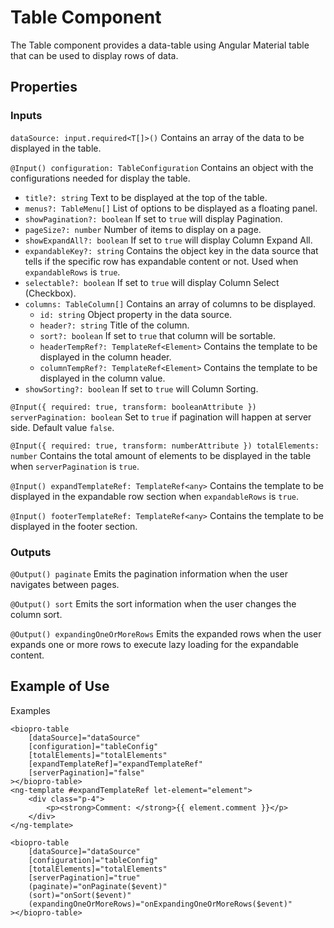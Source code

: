 # Table Component

The Table component provides a data-table using Angular Material table that can be used to display rows of data.

## Properties

### Inputs

`dataSource: input.required<T[]>()` Contains an array of the data to be displayed in the table.

`@Input() configuration: TableConfiguration` Contains an object with the configurations needed for display the table.

-   `title?: string` Text to be displayed at the top of the table.
-   `menus?: TableMenu[]` List of options to be displayed as a floating panel.
-   `showPagination?: boolean` If set to `true` will display Pagination.
-   `pageSize?: number` Number of items to display on a page.
-   `showExpandAll?: boolean` If set to `true` will display Column Expand All.
-   `expandableKey?: string` Contains the object key in the data source that tells if the specific row has expandable content or not. Used when `expandableRows` is `true`.
-   `selectable?: boolean` If set to `true` will display Column Select (Checkbox).
-   `columns: TableColumn[]` Contains an array of columns to be displayed.
    -   `id: string` Object property in the data source.
    -   `header?: string` Title of the column.
    -   `sort?: boolean` If set to `true` that column will be sortable.
    -   `headerTempRef?: TemplateRef<Element>` Contains the template to be displayed in the column header.
    -   `columnTempRef?: TemplateRef<Element>` Contains the template to be displayed in the column value.
-   `showSorting?: boolean` If set to `true` will Column Sorting.

`@Input({ required: true, transform: booleanAttribute }) serverPagination: boolean` Set to `true` if pagination will happen at server side. Default value `false`.

`@Input({ required: true, transform: numberAttribute }) totalElements: number` Contains the total amount of elements to be displayed in the table when `serverPagination` is `true`.

`@Input() expandTemplateRef: TemplateRef<any>` Contains the template to be displayed in the expandable row section when `expandableRows` is `true`.

`@Input() footerTemplateRef: TemplateRef<any>` Contains the template to be displayed in the footer section.

### Outputs

`@Output() paginate` Emits the pagination information when the user navigates between pages.

`@Output() sort` Emits the sort information when the user changes the column sort.

`@Output() expandingOneOrMoreRows` Emits the expanded rows when the user expands one or more rows to execute lazy loading for the expandable content.

## Example of Use

Examples

```
<biopro-table
    [dataSource]="dataSource"
    [configuration]="tableConfig"
    [totalElements]="totalElements"
    [expandTemplateRef]="expandTemplateRef"
    [serverPagination]="false"
></biopro-table>
<ng-template #expandTemplateRef let-element="element">
    <div class="p-4">
        <p><strong>Comment: </strong>{{ element.comment }}</p>
    </div>
</ng-template>

<biopro-table
    [dataSource]="dataSource"
    [configuration]="tableConfig"
    [totalElements]="totalElements"
    [serverPagination]="true"
    (paginate)="onPaginate($event)"
    (sort)="onSort($event)"
    (expandingOneOrMoreRows)="onExpandingOneOrMoreRows($event)"
></biopro-table>
```
